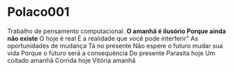 # Polaco001
Trabalho de pensamento computacional.
**O amanhã é ilusório 
Porque ainda não existe**
O hoje é real
É a realidade que você pode interferir"
As oportunidades de mudança 
Tá no presente
Não espere o futuro mudar sua vida 
Porque o futuro será a consequência 
Do presente 
Parasita hoje 
Um coitado amanhã 
Corrida hoje 
Vitória amanhã

